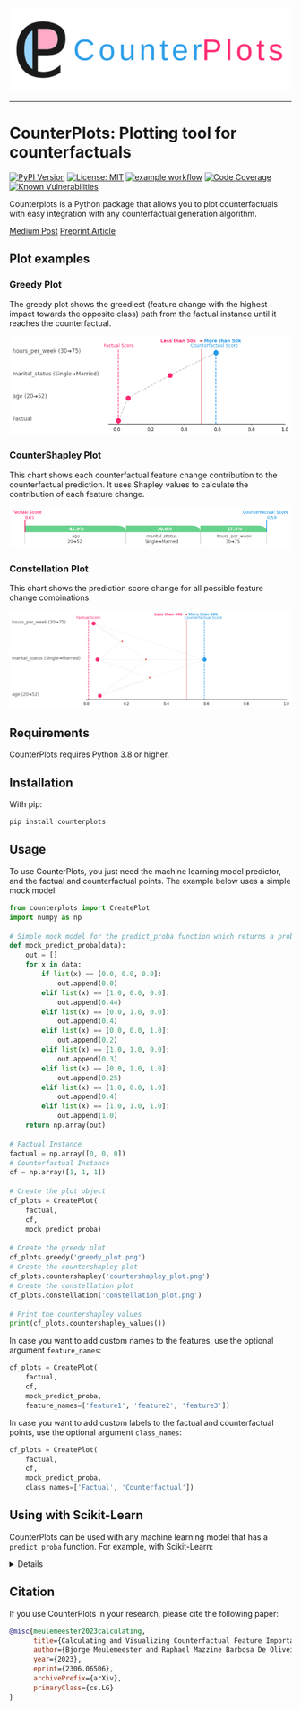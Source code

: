 <img src="https://raw.githubusercontent.com/ADMAntwerp/CounterPlots/main/_static/counterplots_logo.svg"><br>

--------------------------------------

CounterPlots: Plotting tool for counterfactuals
=======================================

[![PyPI Version](https://img.shields.io/pypi/v/counterplots.svg)](https://pypi.org/project/counterplots/)
[![License: MIT](https://img.shields.io/badge/License-MIT-yellow.svg)](https://opensource.org/licenses/MIT)
[![example workflow](https://github.com/ADMAntwerp/CounterPlots/actions/workflows/deployment.yml/badge.svg)](https://github.com/ADMAntwerp/CounterPlots/actions)
[![Code Coverage](https://codecov.io/gh/rmazzine/counterplotcoverage/branch/main/graph/badge.svg?token=TQYJSGEMP1)](https://codecov.io/gh/rmazzine/counterplotcoverage)
[![Known Vulnerabilities](https://snyk.io/test/github/ADMAntwerp/CounterPlots/badge.svg)](https://snyk.io/test/github/ADMAntwerp/CounterPlots)

Counterplots is a Python package that allows you to plot counterfactuals with easy integration with any counterfactual generation algorithm.

[Medium Post](https://medium.com/@mazzine/measuring-counterfactual-explanations-feature-importance-with-counterplots-41359bc85aea)
[Preprint Article](https://arxiv.org/abs/2306.06506)

## Plot examples

### Greedy Plot

The greedy plot shows the greediest (feature change with the highest impact towards the opposite class) path from the factual instance until it reaches the counterfactual.

<img src="https://raw.githubusercontent.com/ADMAntwerp/CounterPlots/main/_static/counterplots_example_greedy.png">

### CounterShapley Plot

This chart shows each counterfactual feature change contribution to the counterfactual prediction. It uses Shapley values to calculate the contribution of each feature change.

<img src="https://raw.githubusercontent.com/ADMAntwerp/CounterPlots/main/_static/counterplots_example_countershapley.png">

### Constellation Plot

This chart shows the prediction score change for all possible feature change combinations.

<img src="https://raw.githubusercontent.com/ADMAntwerp/CounterPlots/main/_static/counterplots_example_constellation.png">

## Requirements
CounterPlots requires Python 3.8 or higher.

## Installation
With pip:
```bash
pip install counterplots
```

## Usage
To use CounterPlots, you just need the machine learning model predictor, and the factual and counterfactual points.
The example below uses a simple mock model:
```python
from counterplots import CreatePlot
import numpy as np

# Simple mock model for the predict_proba function which returns a probability for each input instance
def mock_predict_proba(data):
    out = []
    for x in data:
        if list(x) == [0.0, 0.0, 0.0]:
            out.append(0.0)
        elif list(x) == [1.0, 0.0, 0.0]:
            out.append(0.44)
        elif list(x) == [0.0, 1.0, 0.0]:
            out.append(0.4)
        elif list(x) == [0.0, 0.0, 1.0]:
            out.append(0.2)
        elif list(x) == [1.0, 1.0, 0.0]:
            out.append(0.3)
        elif list(x) == [0.0, 1.0, 1.0]:
            out.append(0.25)
        elif list(x) == [1.0, 0.0, 1.0]:
            out.append(0.4)
        elif list(x) == [1.0, 1.0, 1.0]:
            out.append(1.0)
    return np.array(out)

# Factual Instance
factual = np.array([0, 0, 0])
# Counterfactual Instance
cf = np.array([1, 1, 1])

# Create the plot object
cf_plots = CreatePlot(
    factual,
    cf,
    mock_predict_proba)

# Create the greedy plot
cf_plots.greedy('greedy_plot.png')
# Create the countershapley plot
cf_plots.countershapley('countershapley_plot.png')
# Create the constellation plot
cf_plots.constellation('constellation_plot.png')

# Print the countershapley values
print(cf_plots.countershapley_values())
```

In case you want to add custom names to the features, use the optional argument `feature_names`:
```python
cf_plots = CreatePlot(
    factual,
    cf,
    mock_predict_proba,
    feature_names=['feature1', 'feature2', 'feature3'])
```

In case you want to add custom labels to the factual and counterfactual points, use the optional argument `class_names`:
```python
cf_plots = CreatePlot(
    factual,
    cf,
    mock_predict_proba,
    class_names=['Factual', 'Counterfactual'])
```

## Using with Scikit-Learn

CounterPlots can be used with any machine learning model that has a `predict_proba` function. For example, with Scikit-Learn:
<details>

```python
import numpy as np
from sklearn.ensemble import RandomForestClassifier
from sklearn.datasets import load_iris

from counterplots import CreatePlot

iris = load_iris()

X = iris.data
y = [0 if l == 0 else 1 for l in iris.target] # Makes it a binary classification problem

clf = RandomForestClassifier(max_depth=2, random_state=0)
clf.fit(X, y)

preds = clf.predict(X)

# For the factual point, takes an instance with 0 classification
factual = X[np.argwhere(preds == 0)[0]][0]
# For the counterfactual point, takes an instance with 1 classification
cf = X[np.argwhere(preds == 1)[0]][0]

cf_plots = CreatePlot(
    factual,
    cf,
    clf.predict_proba,
    feature_names=iris.feature_names,
    class_names={0: 'Setosa', 1: 'Non-Setosa'}
)


# Create the greedy plot
cf_plots.greedy('iris_greedy_plot.png')
# Create the countershapley plot
cf_plots.countershapley('iris_countershapley_plot.png')
# Create the constellation plot
cf_plots.constellation('iris_constellation_plot.png')

# Print the countershapley values
print(cf_plots.countershapley_values())
```
</details>

## Citation
If you use CounterPlots in your research, please cite the following paper:
```bibtex
@misc{meulemeester2023calculating,
      title={Calculating and Visualizing Counterfactual Feature Importance Values}, 
      author={Bjorge Meulemeester and Raphael Mazzine Barbosa De Oliveira and David Martens},
      year={2023},
      eprint={2306.06506},
      archivePrefix={arXiv},
      primaryClass={cs.LG}
}
```
